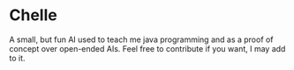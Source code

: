 # Chelle
A small, but fun AI used to teach me java programming and as a proof of concept over open-ended AIs. 
Feel free to contribute if you want, I may add to it.
